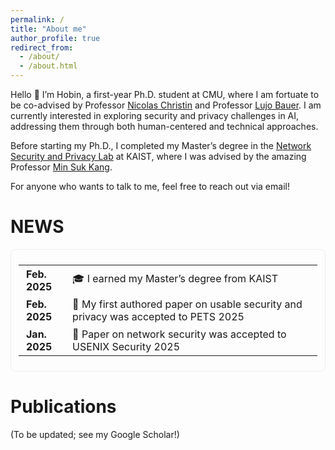 ```yaml
---
permalink: /
title: "About me"
author_profile: true
redirect_from: 
  - /about/
  - /about.html
---
```


Hello 👋 I’m Hobin, a first-year Ph.D. student at CMU, where I am fortuate to be co-advised by Professor [Nicolas Christin](https://www.andrew.cmu.edu/user/nicolasc/) and Professor [Lujo Bauer](https://users.ece.cmu.edu/~lbauer/). I am currently interested in exploring security and privacy challenges in AI, addressing them through both human-centered and technical approaches. 

Before starting my Ph.D., I completed my Master’s degree in the [Network Security and Privacy Lab](https://netsp.kaist.ac.kr) at KAIST, where I was advised by the amazing Professor [Min Suk Kang](https://netsp.kaist.ac.kr/min-suk-kang).

For anyone who wants to talk to me, feel free to reach out via email!

<h1>NEWS</h1>
<div style="
  max-height: 200px;
  overflow-y: auto;
  border: 1px solid #eee;
  border-radius: 8px;
  padding: 8px 12px;
  background-color: #fdfdfd;
  scroll-behavior: smooth;
">

  <table style="border-collapse: collapse; border: none; font-size: 16px; width: 100%;">
    <tr>
      <td style="padding: 4px 12px; border: none;"><strong>Feb. 2025</strong></td>
      <td style="padding: 4px 0; border: none;">🎓 I earned my Master’s degree from KAIST</td>
    </tr>
    <tr>
      <td style="padding: 4px 12px; border: none;"><strong>Feb. 2025</strong></td>
      <td style="padding: 4px 0; border: none;">🎉 My first authored paper on usable security and privacy was accepted to PETS 2025</td>
    </tr>
    <tr>
      <td style="padding: 4px 12px; border: none;"><strong>Jan. 2025</strong></td>
      <td style="padding: 4px 0; border: none;">🎉 Paper on network security was accepted to USENIX Security 2025</td>
    </tr>
  </table>

</div>

<!-- For those users that need more advanced functionality, the template also supports the following popular tools:
- [MathJax](https://www.mathjax.org/) for mathematical equations
- [Mermaid](https://mermaid.js.org/) for diagraming
- [Plotly](https://plotly.com/javascript/) for plotting -->


Publications
======
(To be updated; see my Google Scholar!)


<!-- Getting started
======
1. Register a GitHub account if you don't have one and confirm your e-mail (required!)
1. Fork [this template](https://github.com/academicpages/academicpages.github.io) by clicking the "Use this template" button in the top right. 
1. Go to the repository's settings (rightmost item in the tabs that start with "Code", should be below "Unwatch"). Rename the repository "[your GitHub username].github.io", which will also be your website's URL.
1. Set site-wide configuration and create content & metadata (see below -- also see [this set of diffs](http://archive.is/3TPas) showing what files were changed to set up [an example site](https://getorg-testacct.github.io) for a user with the username "getorg-testacct")
1. Upload any files (like PDFs, .zip files, etc.) to the files/ directory. They will appear at https://[your GitHub username].github.io/files/example.pdf.  
1. Check status by going to the repository settings, in the "GitHub pages" section

Site-wide configuration
------
The main configuration file for the site is in the base directory in [_config.yml](https://github.com/academicpages/academicpages.github.io/blob/master/_config.yml), which defines the content in the sidebars and other site-wide features. You will need to replace the default variables with ones about yourself and your site's github repository. The configuration file for the top menu is in [_data/navigation.yml](https://github.com/academicpages/academicpages.github.io/blob/master/_data/navigation.yml). For example, if you don't have a portfolio or blog posts, you can remove those items from that navigation.yml file to remove them from the header. 

Create content & metadata
------
For site content, there is one Markdown file for each type of content, which are stored in directories like _publications, _talks, _posts, _teaching, or _pages. For example, each talk is a Markdown file in the [_talks directory](https://github.com/academicpages/academicpages.github.io/tree/master/_talks). At the top of each Markdown file is structured data in YAML about the talk, which the theme will parse to do lots of cool stuff. The same structured data about a talk is used to generate the list of talks on the [Talks page](https://academicpages.github.io/talks), each [individual page](https://academicpages.github.io/talks/2012-03-01-talk-1) for specific talks, the talks section for the [CV page](https://academicpages.github.io/cv), and the [map of places you've given a talk](https://academicpages.github.io/talkmap.html) (if you run this [python file](https://github.com/academicpages/academicpages.github.io/blob/master/talkmap.py) or [Jupyter notebook](https://github.com/academicpages/academicpages.github.io/blob/master/talkmap.ipynb), which creates the HTML for the map based on the contents of the _talks directory).

**Markdown generator**

The repository includes [a set of Jupyter notebooks](https://github.com/academicpages/academicpages.github.io/tree/master/markdown_generator
) that converts a CSV containing structured data about talks or presentations into individual Markdown files that will be properly formatted for the Academic Pages template. The sample CSVs in that directory are the ones I used to create my own personal website at stuartgeiger.com. My usual workflow is that I keep a spreadsheet of my publications and talks, then run the code in these notebooks to generate the Markdown files, then commit and push them to the GitHub repository.

How to edit your site's GitHub repository
------
Many people use a git client to create files on their local computer and then push them to GitHub's servers. If you are not familiar with git, you can directly edit these configuration and Markdown files directly in the github.com interface. Navigate to a file (like [this one](https://github.com/academicpages/academicpages.github.io/blob/master/_talks/2012-03-01-talk-1.md) and click the pencil icon in the top right of the content preview (to the right of the "Raw | Blame | History" buttons). You can delete a file by clicking the trashcan icon to the right of the pencil icon. You can also create new files or upload files by navigating to a directory and clicking the "Create new file" or "Upload files" buttons. 

Example: editing a Markdown file for a talk
![Editing a Markdown file for a talk](/images/editing-talk.png)

For more info
------
More info about configuring Academic Pages can be found in [the guide](https://academicpages.github.io/markdown/), the [growing wiki](https://github.com/academicpages/academicpages.github.io/wiki), and you can always [ask a question on GitHub](https://github.com/academicpages/academicpages.github.io/discussions). The [guides for the Minimal Mistakes theme](https://mmistakes.github.io/minimal-mistakes/docs/configuration/) (which this theme was forked from) might also be helpful. -->
